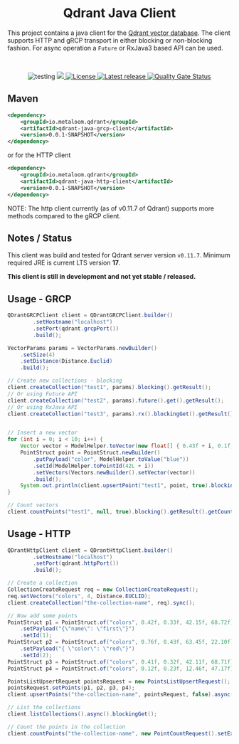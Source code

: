 <h1 align="center">Qdrant Java Client </h3>

This project contains a java client for the [Qdrant vector database](https://qdrant.tech/). The client supports HTTP and gRCP transport in either blocking or non-blocking fashion. For async operation a `Future` or RxJava3 based API can be used.

<br />

<p align="center">
 <img src="https://img.shields.io/badge/status-testing-brightgreen.svg" alt="testing" />
 <a href="https://github.com/metaloom/qdrant-java-client/actions">
  <img src="https://github.com/metaloom/qdrant-java-client/actions/workflows/maven.yml/badge.svg"/>
 </a>
 <a href="https://www.apache.org/licenses/LICENSE-2.0">
  <img src="https://img.shields.io/:license-apache-brightgreen.svg" alt="License" />
 </a>
  <a href="https://github.com/metaloom/qdrant-java-client/releases">
  <img src="https://img.shields.io/github/v/release/metaloom/qdrant-java-client?sort=semver" alt="Latest release" />
 </a>
 <a href="https://sonarcloud.io/dashboard?id=metaloom_qdrant-java-client">
  <img src="https://sonarcloud.io/api/project_badges/measure?project=metaloom_qdrant-java-client&metric=alert_status" alt="Quality Gate Status" />
 </a>
</p>


## Maven

```xml
<dependency>
	<groupId>io.metaloom.qdrant</groupId>
	<artifactId>qdrant-java-grcp-client</artifactId>
	<version>0.0.1-SNAPSHOT</version>
</dependency>
```

or for the HTTP client

```xml
<dependency>
	<groupId>io.metaloom.qdrant</groupId>
	<artifactId>qdrant-java-http-client</artifactId>
	<version>0.0.1-SNAPSHOT</version>
</dependency>
```

NOTE: The http client currently (as of v0.11.7 of Qdrant) supports more methods compared to the gRCP client.


## Notes / Status

This client was build and tested for Qdrant server version `v0.11.7`. Minimum required JRE is current LTS version **17**.

**__This client is still in development and not yet stable / released.__**

## Usage - GRCP

```java
QDrantGRCPClient client = QDrantGRCPClient.builder()
		.setHostname("localhost")
		.setPort(qdrant.grcpPort())
		.build();

VectorParams params = VectorParams.newBuilder()
	.setSize(4)
	.setDistance(Distance.Euclid)
	.build();

// Create new collections - blocking
client.createCollection("test1", params).blocking().getResult();
// Or using Future API
client.createCollection("test2", params).future().get().getResult();
// Or using RxJava API
client.createCollection("test3", params).rx().blockingGet().getResult();


// Insert a new vector
for (int i = 0; i < 10; i++) {
	Vector vector = ModelHelper.toVector(new float[] { 0.43f + i, 0.1f, 0.61f, 1.45f });
	PointStruct point = PointStruct.newBuilder()
		.putPayload("color", ModelHelper.toValue("blue"))
		.setId(ModelHelper.toPointId(42L + i))
		.setVectors(Vectors.newBuilder().setVector(vector))
		.build();
	System.out.println(client.upsertPoint("test1", point, true).blocking().getResult().getStatus());
}

// Count vectors
client.countPoints("test1", null, true).blocking().getResult().getCount();
```


## Usage - HTTP

```java
QDrantHttpClient client = QDrantHttpClient.builder()
		.setHostname("localhost")
		.setPort(qdrant.httpPort())
		.build();

// Create a collection
CollectionCreateRequest req = new CollectionCreateRequest();
req.setVectors("colors", 4, Distance.EUCLID);
client.createCollection("the-collection-name", req).sync();

// Now add some points
PointStruct p1 = PointStruct.of("colors", 0.42f, 0.33f, 42.15f, 68.72f)
	.setPayload("{\"name\": \"first\"}")
	.setId(1);
PointStruct p2 = PointStruct.of("colors", 0.76f, 0.43f, 63.45f, 22.10f)
	.setPayload("{ \"color\": \"red\"}")
	.setId(2);
PointStruct p3 = PointStruct.of("colors", 0.41f, 0.32f, 42.11f, 68.71f).setId(3);
PointStruct p4 = PointStruct.of("colors", 0.12f, 0.23f, 12.46f, 47.17f).setId(4);

PointsListUpsertRequest pointsRequest = new PointsListUpsertRequest();
pointsRequest.setPoints(p1, p2, p3, p4);
client.upsertPoints("the-collection-name", pointsRequest, false).async().blockingGet();

// List the collections
client.listCollections().async().blockingGet();

// Count the points in the collection
client.countPoints("the-collection-name", new PointCountRequest().setExact(true)).sync();
```
